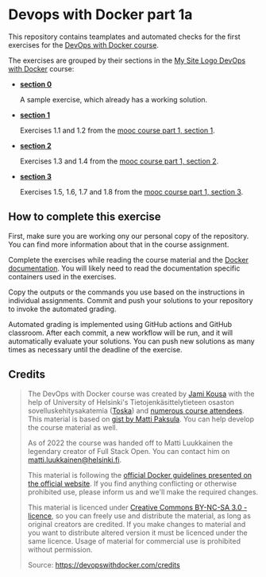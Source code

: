 # Devops with Docker part 1a

This repository contains teamplates and automated checks for the first exercises for the [DevOps with Docker course](https://devopswithdocker.com/).

The exercises are grouped by their sections in the [My Site Logo
DevOps with Docker](https://devopswithdocker.com) course:

* [**section 0**](./section-0/)

    A sample exercise, which already has a working solution.

* [**section 1**](./section-1/)

    Exercises 1.1 and 1.2 from the [mooc course part 1, section 1](https://devopswithdocker.com/part-1/section-1).

* [**section 2**](./section-2/)

    Exercises 1.3 and 1.4 from the [mooc course part 1, section 2](https://devopswithdocker.com/part-1/section-2).

* [**section 3**](./section-3/)

    Exercises 1.5, 1.6, 1.7 and 1.8 from the [mooc course part 1, section 3](https://devopswithdocker.com/part-1/section-3).

## How to complete this exercise

First, make sure you are working ony our personal copy of the repository. You can find more information about that in the course assignment.

Complete the exercises while reading the course material and the [Docker documentation](https://docs.docker.com/). You will likely need to read the documentation specific containers used in the exercises.

Copy the outputs or the commands you use based on the instructions in individual assignments. Commit and push your solutions to your repository to invoke the automated grading.

Automated grading is implemented using GitHub actions and GitHub classroom. After each commit, a new workflow will be run, and it will automatically evaluate your solutions. You can push new solutions as many times as necessary until the deadline of the exercise.


## Credits

> The DevOps with Docker course was created by [Jami Kousa](https://github.com/jakousa) with the help of University of Helsinki's Tietojenkäsittelytieteen osaston sovelluskehitysakatemia ([Toska](https://toska.dev)) and [numerous course attendees](https://github.com/docker-hy/docker-hy.github.io/graphs/contributors). This material is based on [gist by Matti Paksula](https://gist.github.com/matti/0b44eb865d70d98ffe0351fd8e6fa35d). You can help develop the course material as well.
>
> As of 2022 the course was handed off to Matti Luukkainen the legendary creator of Full Stack Open. You can contact him on matti.luukkainen@helsinki.fi.
>
> This material is following the [official Docker guidelines presented on the official website](https://www.docker.com/legal/trademark-guideline). If you find anything conflicting or otherwise prohibited use, please inform us and we'll make the required changes.
>
> This material is licenced under [Creative Commons BY-NC-SA 3.0 -licence](http://creativecommons.org/licenses/by-nc-sa/3.0/), so you can freely use and distribute the material, as long as original creators are credited. If you make changes to material and you want to distribute altered version it must be licenced under the same licence. Usage of material for commercial use is prohibited without permission.
>
> Source: https://devopswithdocker.com/credits
